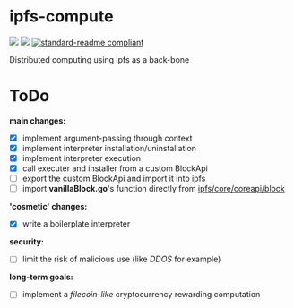 # ipfs-compute

[![](https://img.shields.io/badge/project-IPFS-blue.svg?style=flat-square)](https://ipfs.io/)
[![](https://img.shields.io/badge/freenode-%23ipfs-blue.svg?style=flat-square)](http://webchat.freenode.net/?channels=%23ipfs)
[![standard-readme compliant](https://img.shields.io/badge/standard--readme-OK-green.svg?style=flat-square)](https://github.com/RichardLitt/standard-readme)

Distributed computing using ipfs as a back-bone

# ToDo

__main changes:__

- [x] implement argument-passing through context
- [x] implement interpreter installation/uninstallation
- [x] implement interpreter execution
- [x] call executer and installer from a custom BlockApi
- [ ] export the custom BlockApi and import it into ipfs
- [ ] import __vanillaBlock.go__'s function directly from [ipfs/core/coreapi/block](https://github.com/ipfs/go-ipfs/blob/master/core/coreapi/block.go)

__'cosmetic' changes:__

- [x] write a boilerplate interpreter

__security:__

- [ ] limit the risk of malicious use (like _DDOS_ for example)

__long-term goals:__

- [ ] implement a _filecoin-like_ cryptocurrency rewarding computation
